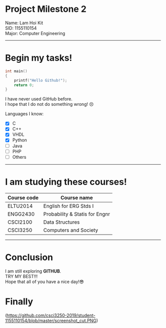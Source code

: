 # Project Milestone 2
Name: Lam Hoi Kit    
SID: 1155110154    
Major: Computer Engineering   
***
# Begin my tasks!
```C
int main()
{
    printf("Hello Github!");
    return 0;
}
```
    
I have never used GitHub before.    
I hope that I do not do something wrong! :persevere:  
    
Languages I know:
- [x] C
- [x] C++
- [x] VHDL
- [x] Python
- [ ] Java
- [ ] PHP
- [ ] Others
***
# I am studying these courses!
| Course code  | Course name |
| ------------- | ------------- |
| ELTU2014  | English for ERG Stds I  |
| ENGG2430  | Probability & Statis for Engnr  |
| CSCI2100  | Data Structures   |
| CSCI3250  | Computers and Society  |
***
# Conclusion
I am still exploring **GITHUB**.    
TRY MY BEST!!!    
Hope that all of you have a nice day!:sunglasses:

# Finally
(https://github.com/csci3250-2019/student-1155110154/blob/master/screenshot_cut.PNG)
